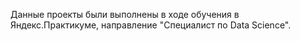 Данные проекты были выполнены в ходе обучения в Яндекс.Практикуме, направление "Специалист по Data Science".
